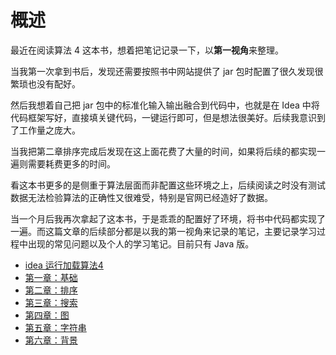 # 概述

最近在阅读算法 4 这本书，想着把笔记记录一下，以**第一视角**来整理。

当我第一次拿到书后，发现还需要按照书中网站提供了 jar 包时配置了很久发现很繁琐也没有配好。

然后我想着自己把 jar 包中的标准化输入输出融合到代码中，也就是在 Idea 中将代码框架写好，直接填关键代码，一键运行即可，但是想法很美好。后续我意识到了工作量之庞大。

当我把第二章排序完成后发现在这上面花费了大量的时间，如果将后续的都实现一遍则需要耗费更多的时间。

看这本书更多的是侧重于算法层面而非配置这些环境之上，后续阅读之时没有测试数据无法检验算法的正确性又很难受，特别是官网已经造好了数据。

当一个月后我再次拿起了这本书，于是乖乖的配置好了环境，将书中代码都实现了一遍。而这篇文章的后续部分都是以我的第一视角来记录的笔记，主要记录学习过程中出现的常见问题以及个人的学习笔记。目前只有 Java 版。


* [idea 运行加载算法4](algs4/algs4_0.md)
* [第一章：基础](algs4/fundamentals.md)
* [第二章：排序](algs4/sorting.md)
* [第三章：搜索](algs4/searching.md)
* [第四章：图](algs4/graphs.md)
* [第五章：字符串](algs4/strings.md)
* [第六章：背景](algs4/context.md)